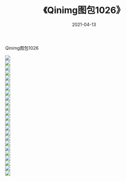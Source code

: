 ﻿---
layout: post
title:  《Qinimg图包1026》
date:   2021-04-13
img: http://imgx.orgx.ga/Qinimg图包/Qinimg图包1026/000.jpg
categories: [美女, 清纯, 唯美]
---

Qinimg图包1026

 ![](http://imgx.orgx.ga/Qinimg图包/Qinimg图包1026/001.jpg) <br>![](http://imgx.orgx.ga/Qinimg图包/Qinimg图包1026/002.jpg) <br>![](http://imgx.orgx.ga/Qinimg图包/Qinimg图包1026/003.jpg) <br>![](http://imgx.orgx.ga/Qinimg图包/Qinimg图包1026/004.jpg) <br>![](http://imgx.orgx.ga/Qinimg图包/Qinimg图包1026/005.jpg) <br>![](http://imgx.orgx.ga/Qinimg图包/Qinimg图包1026/006.jpg) <br>![](http://imgx.orgx.ga/Qinimg图包/Qinimg图包1026/007.jpg) <br>![](http://imgx.orgx.ga/Qinimg图包/Qinimg图包1026/008.jpg) <br>![](http://imgx.orgx.ga/Qinimg图包/Qinimg图包1026/009.jpg) <br>![](http://imgx.orgx.ga/Qinimg图包/Qinimg图包1026/010.jpg) <br>![](http://imgx.orgx.ga/Qinimg图包/Qinimg图包1026/011.jpg) <br>![](http://imgx.orgx.ga/Qinimg图包/Qinimg图包1026/012.jpg) <br>![](http://imgx.orgx.ga/Qinimg图包/Qinimg图包1026/013.jpg) <br>![](http://imgx.orgx.ga/Qinimg图包/Qinimg图包1026/014.jpg) <br>![](http://imgx.orgx.ga/Qinimg图包/Qinimg图包1026/015.jpg) <br>![](http://imgx.orgx.ga/Qinimg图包/Qinimg图包1026/016.jpg) <br>![](http://imgx.orgx.ga/Qinimg图包/Qinimg图包1026/017.jpg) <br>![](http://imgx.orgx.ga/Qinimg图包/Qinimg图包1026/018.jpg) <br>![](http://imgx.orgx.ga/Qinimg图包/Qinimg图包1026/019.jpg) <br>![](http://imgx.orgx.ga/Qinimg图包/Qinimg图包1026/020.jpg) <br>![](http://imgx.orgx.ga/Qinimg图包/Qinimg图包1026/021.jpg) <br>![](http://imgx.orgx.ga/Qinimg图包/Qinimg图包1026/022.jpg) <br>![](http://imgx.orgx.ga/Qinimg图包/Qinimg图包1026/023.jpg) <br>![](http://imgx.orgx.ga/Qinimg图包/Qinimg图包1026/024.jpg) <br>